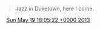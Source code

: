 > Jazz in Duketown, here I come\.

<img src="../../media/tweet.ico" width="12" /> [Sun May 19 18:05:22 +0000 2013](https://twitter.com/DromerDenker/status/336180796710875137)